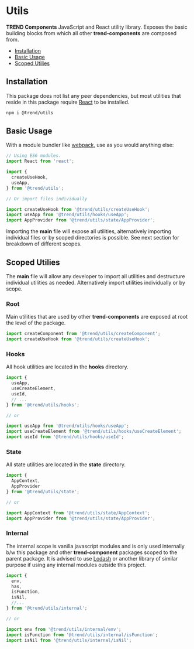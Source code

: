# Utils

**TREND Components** JavaScript and React utility library.  Exposes the basic building blocks from which all other **trend-components** are composed from.

* [Installation](#installation)
* [Basic Usage](#usage)
* [Scoped Utilies](#scope)

## <a name="installation"></a> Installation

This package does not list any peer dependencies, but most utilities that reside in this package require [React](https://reactjs.org/) to be installed.

```bash
npm i @trend/utils
```
## <a name="usage"></a> Basic Usage

With a module bundler like [webpack](https://webpack.js.org/), use as you would anything else:

```javascript
// Using ES6 modules.
import React from 'react';

import {
  createUseHook,
  useApp,
} from '@trend/utils';

// Or import files individually

import createUseHook from '@trend/utils/createUseHook';
import useApp from '@trend/utils/hooks/useApp';
import AppProvider from '@trend/utils/state/AppProvider';
```

Importing the **main** file will expose all utilities, alternatively importing individual files or by scoped directories is possible.  See next section for breakdown of different scopes.

## <a name="scopoe"></a> Scoped Utilies

The **main** file will allow any developer to import all utilities and destructure individual utilities as needed.  Alternatively import utilities individually or by scope.

### Root

Main utilities that are used by other **trend-components** are exposed at root the level of the package.

```javascript
import createComponent from '@trend/utils/createComponent';
import createUseHook from '@trend/utils/createUseHook';
```
### Hooks

All hook utilities are located in the **hooks** directory.

```javascript
import {
  useApp,
  useCreateElement,
  useId,
  // ...
} from '@trend/utils/hooks';

// or

import useApp from '@trend/utils/hooks/useApp';
import useCreateElement from '@trend/utils/hooks/useCreateElement';
import useId from '@trend/utils/hooks/useId';
```

### State

All state utilities are located in the **state** directory.

```javascript
import {
  AppContext,
  AppProvider
} from '@trend/utils/state';

// or

import AppContext from '@trend/utils/state/AppContext';
import AppProvider from '@trend/utils/state/AppProvider';
```

### Internal

The internal scope is vanilla javascript modules and is only used internally b/w this package and other **trend-component** packages scoped to the parent package.  It is advised to use [Lodash](https://lodash.com/) or another library of similar purpose if using any internal modules outside this project.

```javascript
import {
  env,
  has,
  isFunction,
  isNil,
  //...
} from '@trend/utils/internal';

// or

import env from '@trend/utils/internal/env';
import isFunction from '@trend/utils/internal/isFunction';
import isNil from '@trend/utils/internal/isNil';
```
